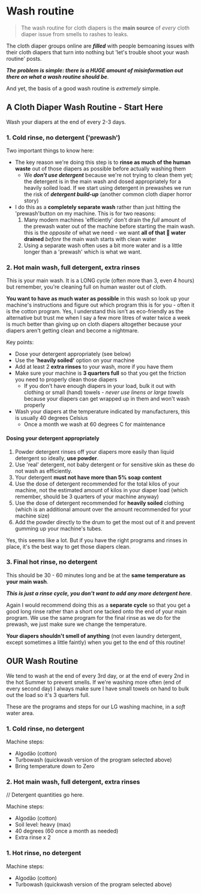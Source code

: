 # Wash routine

> The wash routine for cloth diapers is the **main source** of _every_ cloth diaper issue from smells to rashes to leaks.

The cloth diaper groups online are ***filled*** with people bemoaning issues with their cloth diapers that turn into nothing but 'let's trouble shoot your wash routine' posts.

***The problem is simple: there is a HUGE amount of misinformation out
there on what a wash routine should be***.

And yet, the basis of a good wash routine is _extremely_ simple.

## A Cloth Diaper Wash Routine - Start Here

Wash your diapers at the end of every 2-3 days.

### 1. Cold rinse, no detergent ('prewash')
Two important things to know here:
+ The key reason we're doing this step is to **rinse as much of the
human waste** out of those diapers as possible before actually washing them
  + We ***don't use detergent*** because we're not trying to clean them yet;
  the detergent is in the main wash and dosed appropriately for a
  heavily soiled load. If we start using detergent in prewashes we
  run the risk of ***detergent build-up*** (another common cloth diaper
    horror story)
+ I do this as a **completely separate wash** rather than just hitting the
'prewash'button on my machine. This is for two reasons:
  1. Many modern machines 'efficiently' don't drain the _full_ amount  of the
  prewash water out of the machine before starting the main wash. this is the
  _opposite_ of what we need - we want **all of that :poop: water drained**
  _before_ the main wash starts with clean water
  2. Using a separate wash often uses a bit more water and is a little longer
  than a 'prewash' which is what we want.

### 2. Hot main wash, full detergent, extra rinses
This is your main wash. It is a LONG cycle (often more than 3, even 4 hours)
but remember, you're cleaning full on human waster out of cloth.

**You want to have as much water as possible** in this wash so look up your
machine's instructions and figure out which program this is for you - often
it is the cotton program.
Yes, I understand this isn't as eco-friendly as the alternative but trust me
when I say a few more litres of water twice a week is much better than giving
up on cloth diapers altogether because your diapers aren't getting clean and
become a nightmare.

Key points:
+ Dose your detergent appropriately (see below)
+ Use the '**heavily soiled'** option on your machine
+ Add at least 2 **extra rinses** to your wash, more if you have them
+ Make sure your machine is **3 quarters full** so that you get the friction you need
to properly clean those diapers
  + If you don't have enough diapers in your load, bulk it out with clothing or
  small (hand) towels - *never use linens or large towels* because your diapers
  can get wrapped up in them and won't wash properly
+ Wash your diapers at the temperature indicated by manufacturers, this is
usually 40 degrees Celsius
  + Once a month we wash at 60 degrees C for maintenance

#### Dosing your detergent appropriately
1. Powder detergent rinses off your diapers more easily than liquid detergent
so ideally, **use powder**.
2. Use 'real' detergent, not baby detergent or for sensitive skin as these do not
wash as efficiently.
3. Your detergent **must not have more than 5% soap content**
4. Use the dose of detergent recommended for the total kilos of your machine,
not the estimated amount of kilos in your diaper load (which remember, should
  be 3 quarters of your machine anyway)
5. Use the dose of detergent recommended for **heavily soiled** clothing (which
  is an additional amount over the amount recommended for your machine size)
6. Add the powder directly to the drum to get the most out of it and
prevent gumming up your machine's tubes.

Yes, this seems like a lot. But if you have the right programs and rinses in
place, it's the best way to get those diapers clean.

### 3. Final hot rinse, no detergent

This should be 30 - 60 minutes long and be at the **same temperature as your
main wash**.

***This is just a rinse cycle, you don't want to add any more detergent here***.

Again I would recommend doing this as a **separate cycle** so that you get a
good long rinse rather than a short one tacked onto the end of your main
program. We use the same program for the final rinse as we do for the prewash,
we just make sure we change the temperature.

**Your diapers shouldn't smell of anything** (not even laundry detergent,
  except sometimes a little faintly) when you get to the end of this routine!


## OUR Wash Routine

We tend to wash at the end of every 3rd day, or at the end of every 2nd in the
hot Summer to prevent smells.
If we're washing more often (end of every second day) I always make sure I have
small towels on hand to bulk out the load so it's 3 quarters full.

These are the programs and steps for our LG washing machine, in a _soft_ water area.

### 1. Cold rinse, no detergent

Machine steps:
+ Algodão (cotton)
+ Turbowash (quickwash version of the program selected above)
+ Bring temperature down to Zero

### 2. Hot main wash, full detergent, extra rinses

// Detergent quantities go here.

Machine steps:
+ Algodão (cotton)
+ Soil level: heavy (max)
+ 40 degrees (60 once a month as needed)
+ Extra rinse x 2


### 1. Hot rinse, no detergent

Machine steps:
+ Algodão (cotton)
+ Turbowash (quickwash version of the program selected above)


<!-- They depend on:
+ The hardness of your water
+ The detergent that you use, both type and quantity
  + This is _different_ for _every single_ detergent (thanks manufacturers)
  + There are a number of detergents that shouldn't be used full stop (anything with more than 5% soap will clog up the diaper fibers and anything eco and 'sensitive' will not be very effective as a general rule)
+ Your washing machine
  + Whether it weighs your clothes
  + Whether it's 'eco'
  + Whether you can find a combination of programs that put in enough water and do enough rinsing for a good clean - we're talking about human waste after all
  + Top loading or front loading
+ The number of days you leave between washes
+ How full your wash load is
+ Your ability to trouble shoot when you first have an issue and adapt
+ If the wrong products are used (detergents with more than 5% soap, harsh chemicals or fabric softeners) your diapers can be irreparably ruined or require a very Laborious process to 'revive'. -->
